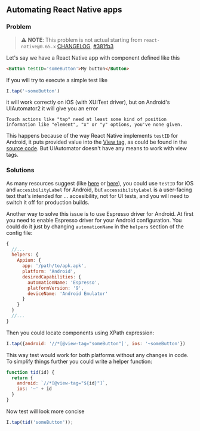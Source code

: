 ## Automating React Native apps

### Problem

> ⚠️ **NOTE**: This problem is not actual starting from `react-native@0.65.x` [CHANGELOG](https://github.com/react-native-community/releases/blob/master/CHANGELOG.md#android-specific-9), [#381fb3](https://github.com/facebook/react-native/commit/381fb395ad9d2d48717a5d082aaedbecdd804554)

Let's say we have a React Native app with component defined like this
```html
<Button testID='someButton'>My button</Button>
```

If you will try to execute a simple test like
```js
I.tap('~someButton')
```
it will work correctly on iOS (with XUITest driver), but on Android's UIAutomator2 it will give you an error
```
Touch actions like "tap" need at least some kind of position information like "element", "x" or "y" options, you've none given.
```

This happens because of the way React Native implements `testID` for Android, it puts provided value into the [View tag](https://developer.android.com/reference/android/view/View#tags),
as could be found in the [source code](https://github.com/facebook/react-native/blob/19a88d7f4addcd9f95fd4908d50db37b3604b5b1/ReactAndroid/src/main/java/com/facebook/react/uimanager/BaseViewManager.java#L114).
But UIAutomator doesn't have any means to work with view tags.

### Solutions
As many resources suggest (like [here](https://github.com/appium/appium/issues/6025#issuecomment-406141946) or [here](https://github.com/facebook/react-native/issues/7135)),
you could use `testID` for iOS and `accesibilityLabel` for Android, but `accessibilityLabel` is a user-facing text that's intended for ... accesibility,
not for UI tests, and you will need to switch it off for production builds.

Another way to solve this issue is to use Espresso driver for Android.
At first you need to enable Espresso driver for your Android configuration.
You could do it just by changing `automationName` in the `helpers` section of the config file:
```js
{
  //...
  helpers: {
    Appium: {
      app: '/path/to/apk.apk',
      platform: 'Android',
      desiredCapabilities: {
        automationName: 'Espresso',
        platformVersion: '9',
        deviceName: 'Android Emulator'
      }
    }
  }
  //...
}
```
Then you could locate components using XPath expression:
```js
I.tap({android: '//*[@view-tag="someButton"]', ios: '~someButton'})
```
This way test would work for both platforms without any changes in code.
To simplify things further you could write a helper function:
```js
function tid(id) {
  return {
    android: `//*[@view-tag="${id}"]`,
    ios: '~' + id
  }
}
```
Now test will look more concise
```js
I.tap(tid('someButton'));
```
